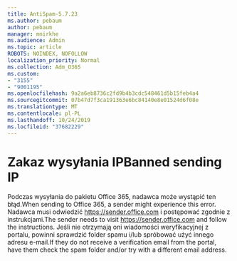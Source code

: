 ```yaml
---
title: AntiSpam-5.7.23
ms.author: pebaum
author: pebaum
manager: mnirkhe
ms.audience: Admin
ms.topic: article
ROBOTS: NOINDEX, NOFOLLOW
localization_priority: Normal
ms.collection: Adm_O365
ms.custom:
- "3155"
- "9001195"
ms.openlocfilehash: 9a2a6eb8736c2fd9b4b3cdc548461d5b15feb4a4
ms.sourcegitcommit: 07b47d7f3ca191363e6bc84140e8e01524d6f08e
ms.translationtype: MT
ms.contentlocale: pl-PL
ms.lasthandoff: 10/24/2019
ms.locfileid: "37682229"
---
```

# <a name="banned-sending-ip"></a><span data-ttu-id="fdc07-102">Zakaz wysyłania IP</span><span class="sxs-lookup"><span data-stu-id="fdc07-102">Banned sending IP</span></span>

<span data-ttu-id="fdc07-103">Podczas wysyłania do pakietu Office 365, nadawca może wystąpić ten błąd.</span><span class="sxs-lookup"><span data-stu-id="fdc07-103">When sending to Office 365, a sender might experience this error.</span></span> <span data-ttu-id="fdc07-104">Nadawca musi odwiedzić https://sender.office.com i postępować zgodnie z instrukcjami.</span><span class="sxs-lookup"><span data-stu-id="fdc07-104">The sender needs to visit https://sender.office.com and follow the instructions.</span></span>  <span data-ttu-id="fdc07-105">Jeśli nie otrzymają oni wiadomości weryfikacyjnej z portalu, powinni sprawdzić folder spamu i/lub spróbować użyć innego adresu e-mail.</span><span class="sxs-lookup"><span data-stu-id="fdc07-105">If they do not receive a verification email from the portal, have them check the spam folder and/or try with a different email address.</span></span>